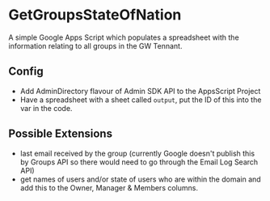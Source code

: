 # GetGroupsStateOfNation

A simple Google Apps Script which populates a spreadsheet with the information relating to all groups in the GW Tennant.

## Config
- Add AdminDirectory flavour of Admin SDK API to the AppsScript Project
- Have a spreadsheet with a sheet called `output`, put the ID of this into the var in the code.

## Possible Extensions
- last email received by the group (currently Google doesn't publish this by Groups API so there would need to go through the Email Log Search API)
- get names of users and/or state of users who are within the domain and add this to the Owner, Manager & Members columns. 